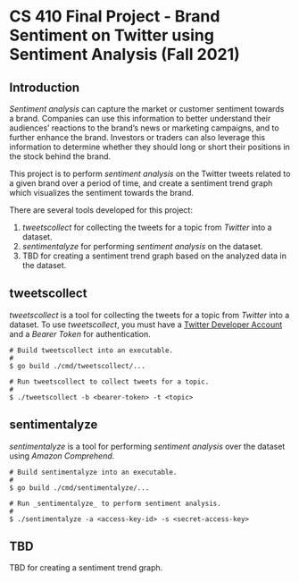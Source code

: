 # CS 410 Final Project - Brand Sentiment on Twitter using Sentiment Analysis (Fall 2021)

## Introduction

_Sentiment analysis_ can capture the market or customer sentiment towards a brand. Companies can use this information to better understand their audiences’ reactions to the brand’s news or marketing campaigns, and to further enhance the brand. Investors or traders can also leverage this information to determine whether they should long or short their positions in the stock behind the brand.

This project is to perform _sentiment analysis_ on the Twitter tweets related to a given brand over a period of time, and create a sentiment trend graph which visualizes the sentiment towards the brand.

There are several tools developed for this project:
1. _tweetscollect_ for collecting the tweets for a topic from _Twitter_ into a dataset.
2. _sentimentalyze_ for performing _sentiment analysis_ on the dataset.
3. TBD for creating a sentiment trend graph based on the analyzed data in the dataset.

## tweetscollect

_tweetscollect_ is a tool for collecting the tweets for a topic from _Twitter_ into a dataset. To use _tweetscollect_, you must have a [Twitter Developer Account](https://developer.twitter.com/en/apply-for-access) and a _Bearer Token_ for authentication. 

```
# Build tweetscollect into an executable.
#
$ go build ./cmd/tweetscollect/...

# Run tweetscollect to collect tweets for a topic.
#
$ ./tweetscollect -b <bearer-token> -t <topic>
```

## sentimentalyze

_sentimentalyze_ is a tool for performing _sentiment analysis_ over the dataset using _Amazon Comprehend_.

```
# Build sentimentalyze into an executable.
#
$ go build ./cmd/sentimentalyze/...

# Run _sentimentalyze_ to perform sentiment analysis.
#
$ ./sentimentalyze -a <access-key-id> -s <secret-access-key>
```

## TBD

TBD for creating a sentiment trend graph.